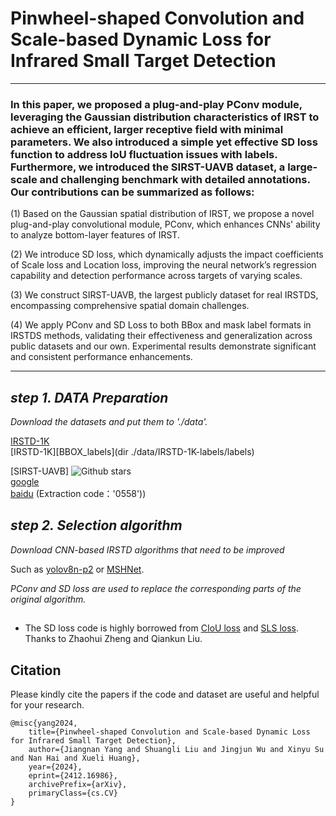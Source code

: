 # **Pinwheel-shaped Convolution and Scale-based Dynamic Loss for Infrared Small Target Detection**
--------

### In this paper, we proposed a plug-and-play PConv module, leveraging the Gaussian distribution characteristics of IRST to achieve an efficient, larger receptive field with minimal parameters. We also introduced a simple yet effective SD loss function to address IoU fluctuation issues with labels. Furthermore, we introduced the SIRST-UAVB dataset, a large-scale and challenging benchmark with detailed annotations. Our contributions can be summarized as follows:

  (1) Based on the Gaussian spatial distribution of IRST, we propose a novel plug-and-play convolutional module, PConv, which enhances CNNs' ability to analyze bottom-layer features of IRST.
  
  (2) We introduce SD loss, which dynamically adjusts the impact coefficients of Scale loss and Location loss, improving the neural network’s regression capability and detection performance across targets of varying scales.
  
  (3) We construct SIRST-UAVB, the largest publicly dataset for real IRSTDS, encompassing comprehensive spatial domain challenges.
  
  (4) We apply PConv and SD Loss to both BBox and mask label formats in IRSTDS methods, validating their effectiveness and generalization across public datasets and our own. Experimental results demonstrate significant and consistent performance enhancements.

--------
## ___step 1.  DATA Preparation___   

  *Download the datasets and put them to './data'.*
  
  [IRSTD-1K](https://github.com/RuiZhang97/ISNet)  
  [IRSTD-1K][BBOX_labels](dir ./data/IRSTD-1K-labels/labels)  

  [SIRST-UAVB]  ![Github stars](https://img.shields.io/badge/License-MIT-blue)    
  [google](https://drive.google.com/file/d/1hANdynk5C3fUQ1z2CqLRhAqUAfEsaWq8/view?usp=drive_link)  
  [baidu](https://pan.baidu.com/s/1FIg6BU8jlZogEQYWx_-ubQ?pwd=0558)  (Extraction code：'0558'))


## ___step 2. Selection algorithm___

  *Download CNN-based IRSTD algorithms that need to be improved*  

  Such as [yolov8n-p2](https://github.com/ultralytics/ultralytics.git) or [MSHNet](https://github.com/Lliu666/MSHNet).

  *PConv and SD loss are used to replace the corresponding parts of the original algorithm.*


##
* The SD loss code is highly borrowed from [CIoU loss](https://github.com/Zzh-tju/CIoU) and [SLS loss](URL 'https://github.com/Lliu666/MSHNet'). Thanks to Zhaohui Zheng and Qiankun Liu.

## Citation
Please kindly cite the papers if the code and dataset are useful and helpful for your research.

    @misc{yang2024,
        title={Pinwheel-shaped Convolution and Scale-based Dynamic Loss for Infrared Small Target Detection},
        author={Jiangnan Yang and Shuangli Liu and Jingjun Wu and Xinyu Su and Nan Hai and Xueli Huang},
        year={2024},
        eprint={2412.16986},
        archivePrefix={arXiv},
        primaryClass={cs.CV}
    }
  



    
  
 



